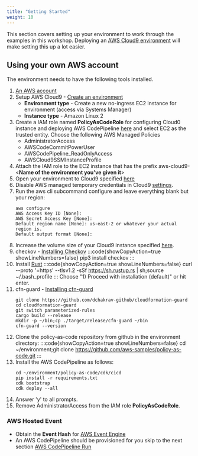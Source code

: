 ```yaml
---
title: "Getting Started"
weight: 10
---
```


This section covers setting up your environment to work through the examples in this workshop. Deploying an [AWS Cloud9 environment](https://docs.aws.amazon.com/cloud9/latest/user-guide/welcome.html) will make setting this up a lot easier.

## Using your own AWS account
The environment needs to have the following tools installed.
1. [An AWS account](https://aws.amazon.com/getting-started/)
1. Setup AWS Cloud9 - [Create an environment](https://docs.aws.amazon.com/cloud9/latest/user-guide/tutorial-create-environment.html)
   * **Environment type** - Create a new no-ingress EC2 instance for environment (access via Systems Manager)
   * **Instance type** - Amazon Linux 2
1. Create a IAM role named **PolicyAsCodeRole** for configuring Cloud0 instance and deploying AWS CodePipeline [here](https://docs.aws.amazon.com/IAM/latest/UserGuide/access_policies_job-functions_create-policies.html) and select EC2 as the trusted entity. Choose the following AWS Managed Policies
   * AdministratorAccess
   * AWSCodeCommitPowerUser
   * AWSCodePipeline_ReadOnlyAccess
   * AWSCloud9SSMInstanceProfile
1. Attach the IAM role to the EC2 instance that has the prefix aws-cloud9-<**Name of the environment you've given it**>
1. Open your environment to Cloud9 specified [here](https://docs.aws.amazon.com/cloud9/latest/user-guide/open-environment.html)
1. Disable AWS managed temporary credentials in Cloud9 [settings](https://docs.aws.amazon.com/cloud9/latest/user-guide/security-iam.html#auth-and-access-control-temporary-managed-credentials).
1. Run the aws cli subcommand configure and leave everything blank but your region:
    ```
    aws configure
    AWS Access Key ID [None]: 
    AWS Secret Access Key [None]: 
    Default region name [None]: us-east-2 or whatever your actual region is.
    Default output format [None]:
    ```
1. Increase the volume size of your Cloud9 instance specified [here](https://docs.aws.amazon.com/cloud9/latest/user-guide/move-environment.html#move-environment-resize).
1. checkov - [Installing Checkov](/checkov/install-checkov)
    :::code{showCopyAction=true showLineNumbers=false}
    pip3 install checkov
    :::
1. Install [Rust](https://www.rust-lang.org/tools/install)
    :::code{showCopyAction=true showLineNumbers=false}
    curl --proto '=https' --tlsv1.2 -sSf https://sh.rustup.rs | sh;source ~/.bash_profile
    :::
    Choose "1) Proceed with installation (default)" or hit enter.
1. cfn-guard - [Installing cfn-guard](https://github.com/aws-cloudformation/cloudformation-guard#installation)
    ```
    git clone https://github.com/dchakrav-github/cloudformation-guard
    cd cloudformation-guard
    git switch parameterized-rules
    cargo build --release
    mkdir -p ~/bin;cp ./target/release/cfn-guard ~/bin
    cfn-guard --version
    ```
1. Clone the policy-as-code repository from github in the environment directory:
    :::code{showCopyAction=true showLineNumbers=false}
    cd ~/environment;git clone https://github.com/aws-samples/policy-as-code.git
    :::
1. Install the AWS CodePipeline as follows:
    ```
    cd ~/environment/policy-as-code/cdk/cicd
    pip install -r requirements.txt
    cdk bootstrap
    cdk deploy --all
    ```
1. Answer 'y' to all prompts.
1. Remove AdministratorAccess from the IAM role **PolicyAsCodeRole**.

### AWS Hosted Event
* Obtain the **Event Hash** for [AWS Event Engine](https://dashboard.eventengine.run/login)
* An AWS CodePipeline should be provisioned for you skip to the next section [AWS CodePipeline Run](/deployment/pipeline-integration/aws-codepipeline-run#aws-codepipeline-run)